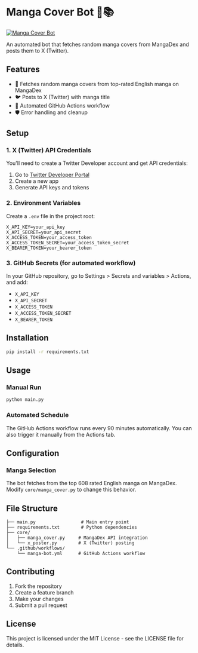 # Manga Cover Bot 🤖📚

[![Manga Cover Bot](https://github.com/elxecutor/cover-bot/actions/workflows/manga-bot.yml/badge.svg)](https://github.com/elxecutor/cover-bot/actions/workflows/manga-bot.yml)

An automated bot that fetches random manga covers from MangaDex and posts them to X (Twitter).

## Features

- 🎲 Fetches random manga covers from top-rated English manga on MangaDex
- 🐦 Posts to X (Twitter) with manga title
- 🔄 Automated GitHub Actions workflow
- 🛡️ Error handling and cleanup

## Setup

### 1. X (Twitter) API Credentials

You'll need to create a Twitter Developer account and get API credentials:

1. Go to [Twitter Developer Portal](https://developer.twitter.com/)
2. Create a new app
3. Generate API keys and tokens

### 2. Environment Variables

Create a `.env` file in the project root:

```env
X_API_KEY=your_api_key
X_API_SECRET=your_api_secret
X_ACCESS_TOKEN=your_access_token
X_ACCESS_TOKEN_SECRET=your_access_token_secret
X_BEARER_TOKEN=your_bearer_token
```

### 3. GitHub Secrets (for automated workflow)

In your GitHub repository, go to Settings > Secrets and variables > Actions, and add:

- `X_API_KEY`
- `X_API_SECRET`
- `X_ACCESS_TOKEN`
- `X_ACCESS_TOKEN_SECRET`
- `X_BEARER_TOKEN`

## Installation

```bash
pip install -r requirements.txt
```

## Usage

### Manual Run
```bash
python main.py
```

### Automated Schedule
The GitHub Actions workflow runs every 90 minutes automatically. You can also trigger it manually from the Actions tab.

## Configuration

### Manga Selection
The bot fetches from the top 608 rated English manga on MangaDex. Modify `core/manga_cover.py` to change this behavior.

## File Structure

```
├── main.py                 # Main entry point
├── requirements.txt        # Python dependencies
├── core/
│   ├── manga_cover.py     # MangaDex API integration
│   └── x_poster.py        # X (Twitter) posting
└── .github/workflows/
    └── manga-bot.yml      # GitHub Actions workflow
```

## Contributing

1. Fork the repository
2. Create a feature branch
3. Make your changes
4. Submit a pull request

## License

This project is licensed under the MIT License - see the LICENSE file for details.